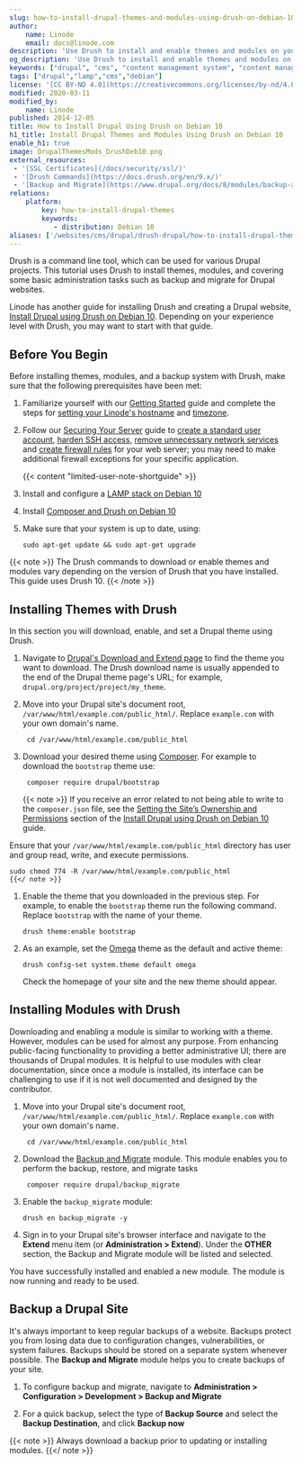 ```yaml
---
slug: how-to-install-drupal-themes-and-modules-using-drush-on-debian-10
author:
    name: Linode
    email: docs@linode.com
description: 'Use Drush to install and enable themes and modules on your Drupal site running on Debian 10.'
og_description: 'Use Drush to install and enable themes and modules on your Drupal site running on Debian 10.'
keywords: ["drupal", "cms", "content management system", "content management framework", "debian", "drush"]
tags: ["drupal","lamp","cms","debian"]
license: '[CC BY-ND 4.0](https://creativecommons.org/licenses/by-nd/4.0)'
modified: 2020-03-11
modified_by:
    name: Linode
published: 2014-12-05
title: How to Install Drupal Using Drush on Debian 10
h1_title: Install Drupal Themes and Modules Using Drush on Debian 10
enable_h1: true
image: DrupalThemesMods_DrushDeb10.png
external_resources:
 - '[SSL Certificates](/docs/security/ssl/)'
 - '[Drush Commands](https://docs.drush.org/en/9.x/)'
 - '[Backup and Migrate](https://www.drupal.org/docs/8/modules/backup-and-migrate/howto-for-backup-and-migrate)'
relations:
    platform:
        key: how-to-install-drupal-themes
        keywords:
           - distribution: Debian 10
aliases: ['/websites/cms/drupal/drush-drupal/how-to-install-drupal-themes-and-modules-using-drush-on-debian-10/','/websites/cms/drupal/how-to-install-drupal-themes-and-modules-using-drush-on-debian-10/']
---
```


Drush is a command line tool, which can be used for various Drupal projects. This tutorial uses Drush to install themes, modules, and covering some basic administration tasks such as backup and migrate for Drupal websites.

Linode has another guide for installing Drush and creating a Drupal website, [Install Drupal using Drush on Debian 10](/docs/websites/cms/drupal/drush-drupal/how-to-install-drupal-using-drush-on-debian-10). Depending on your experience level with Drush, you may want to start with that guide.

## Before You Begin

Before installing themes, modules, and a backup system with Drush, make sure that the following prerequisites have been met:

1.  Familiarize yourself with our [Getting Started](/docs/getting-started) guide and complete the steps for [setting your Linode's hostname](/docs/getting-started/#set-the-hostname) and [timezone](/docs/getting-started/#set-the-timezone).

1. Follow our [Securing Your Server](/docs/security/securing-your-server) guide to [create a standard user account](/docs/guides/securing-your-server/#add-a-limited-user-account), [harden SSH access](/docs/guides/securing-your-server/#harden-ssh-access), [remove unnecessary network services](/docs/guides/securing-your-server/#remove-unused-network-facing-services) and [create firewall rules](/docs/guides/securing-your-server/#configure-a-firewall) for your web server; you may need to make additional firewall exceptions for your specific application.

    {{< content "limited-user-note-shortguide" >}}

1.  Install and configure a [LAMP stack on Debian 10](/docs/web-servers/lamp/how-to-install-a-lamp-stack-on-debian-10)

1.  Install [Composer and Drush on Debian 10](/docs/websites/cms/drupal/drush-drupal/how-to-install-drush-on-debian-10)


1.  Make sure that your system is up to date, using:

        sudo apt-get update && sudo apt-get upgrade

{{< note >}}
The Drush commands to download or enable themes and modules vary depending on the version of Drush that you have installed. This guide uses Drush 10.
{{< /note >}}

## Installing Themes with Drush

In this section you will download, enable, and set a Drupal theme using Drush.

1. Navigate to [Drupal's Download and Extend page](https://www.drupal.org/project/project_theme) to find the theme you want to download. The Drush download name is usually appended to the end of the Drupal theme page's URL; for example, `drupal.org/project/project/my_theme`.

1. Move into your Drupal site's document root, `/var/www/html/example.com/public_html/`. Replace `example.com` with your own domain's name.

        cd /var/www/html/example.com/public_html

1.  Download your desired theme using [Composer](https://getcomposer.org/doc/). For example to download the `bootstrap` theme use:

         composer require drupal/bootstrap

    {{< note >}}
If you receive an error related to not being able to write to the `composer.json` file, see the [Setting the Site’s Ownership and Permissions](/docs/websites/cms/drupal/drush-drupal/how-to-install-drupal-using-drush-on-debian-10/#setting-the-site-s-ownership-and-permissions) section of the [Install Drupal using Drush on Debian 10](/docs/websites/cms/drupal/drush-drupal/how-to-install-drupal-using-drush-on-debian-10/) guide.

Ensure that your `/var/www/html/example.com/public_html` directory has user and group read, write, and execute permissions.

    sudo chmod 774 -R /var/www/html/example.com/public_html
    {{</ note >}}

1.  Enable the theme that you downloaded in the previous step. For example, to enable the `bootstrap` theme run the following command. Replace `bootstrap` with the name of your theme.

        drush theme:enable bootstrap

1.  As an example, set the [Omega](https://www.drupal.org/project/omega) theme as the default and active theme:

        drush config-set system.theme default omega

    Check the homepage of your site and the new theme should appear.

## Installing Modules with Drush

Downloading and enabling a module is similar to working with a theme. However, modules can be used for almost any purpose. From enhancing public-facing functionality to providing a better administrative UI; there are thousands of Drupal modules. It is helpful to use modules with clear documentation, since once a module is installed, its interface can be challenging to use if it is not well documented and designed by the contributor.

1. Move into your Drupal site's document root, `/var/www/html/example.com/public_html/`. Replace `example.com` with your own domain's name.

        cd /var/www/html/example.com/public_html

1. Download the [Backup and Migrate](https://www.drupal.org/project/backup_migrate) module. This module enables you to perform the backup, restore, and migrate tasks

        composer require drupal/backup_migrate

1.  Enable the `backup_migrate` module:

        drush en backup_migrate -y

1.  Sign in to your Drupal site's browser interface and navigate to the **Extend** menu item (or **Administration > Extend**). Under the **OTHER** section, the Backup and Migrate module will be listed and selected.

You have successfully installed and enabled a new module. The module is now running and ready to be used.

## Backup a Drupal Site

It's always important to keep regular backups of a website. Backups protect you from losing data due to configuration changes, vulnerabilities, or system failures. Backups should be stored on a separate system whenever possible. The **Backup and Migrate** module helps you to create backups of your site.

1.  To configure backup and migrate, navigate to **Administration > Configuration > Development > Backup and Migrate**

1. For a quick backup, select the type of **Backup Source** and select the **Backup Destination**, and click **Backup now**

{{< note >}}
Always download a backup prior to updating or installing modules.
{{</ note >}}
